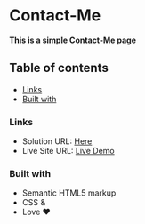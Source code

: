 # Contact-Me
<strong> This is a simple Contact-Me page </strong>

## Table of contents

  - [Links](#links)
  - [Built with](#built-with)
  

### Links

- Solution URL: [Here](https://github.com/nehanawar025/Contact-Me)
- Live Site URL: [Live Demo](https://nehanawar025.github.io/Contact-Me/)


### Built with

- Semantic HTML5 markup
- CSS &
- Love :heart:

